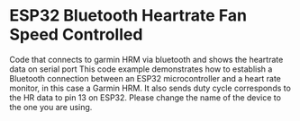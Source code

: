 # ESP32 Bluetooth Heartrate Fan Speed Controlled
Code that connects to garmin HRM via bluetooth and shows the heartrate data on serial port
This code example demonstrates how to establish a Bluetooth connection between an ESP32 microcontroller and a heart rate monitor, in this case a Garmin HRM. It also sends duty cycle corresponds to the HR data to pin 13 on ESP32. Please change the name of the device to the one you are using.
